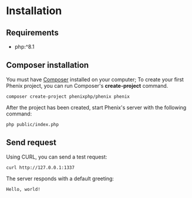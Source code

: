 # Installation

## Requirements

- php:^8.1

## Composer installation

You must have [Composer](https://getcomposer.org/) installed on your computer; To create your first Phenix project, you can run Composer's **create-project** command.

```
composer create-project phenixphp/phenix phenix
```

After the project has been created, start Phenix's server with the following command:

```
php public/index.php
```

## Send request

Using CURL, you can send a test request:

```
curl http://127.0.0.1:1337
```

The server responds with a default greeting:

```
Hello, world!
```